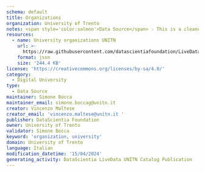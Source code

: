 ```yaml
---
schema: default
title: Organizations
organization: University of Trento
notes: <span style='color:salmon'>Data Source</span> - This is a cleaned and formatted dataset, created by the University of Trento (UNITN), that includes information about the UNITN interanl organizations.
resources:
  - name: University organizations UNITN
    url: >-
      https://raw.githubusercontent.com/datascientiafoundation/LiveDataUNITN-DREP/main/Data%20Resources/DU-UNITN-organizations.json
    format: json
    size: '244.4 KB'
license: 'https://creativecommons.org/licenses/by-sa/4.0/'
category:
  - Digital University
type:
  - Data Source
maintainer: Simone Bocca
maintainer_email: simone.boccag@unitn.it
creator: Vincenzo Maltese
creator_email: 'vincenzo.maltese@unitn.it '
publisher: DataScientia Foundation
owner: University of Trento
validator: Simone Bocca
keyword: 'organization, university'
domain: University of Trento
language: Italian
modification_datetime: '15/04/2024'
generating_activity: DataScientia LiveData UNITN Catalog Publication
---
```

